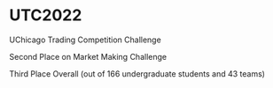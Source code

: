 # UTC2022
UChicago Trading Competition Challenge

Second Place on Market Making Challenge

Third Place Overall (out of 166 undergraduate students and 43 teams)
